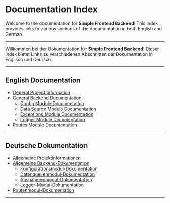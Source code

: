 # Documentation Index

Welcome to the documentation for **Simple Frontend Backend**! This index provides links to various sections of the documentation in both English and German.

---
Willkommen bei der Dokumentation für **Simple Frontend Backend**! Dieser Index bietet Links zu verschiedenen Abschnitten der Dokumentation in Englisch und Deutsch.

---

## English Documentation

- [General Project Information](./en/frontend/frontend.md)
- [General Backend Documentation](./en/backend/app.md)
    - [Config Module Documentation](./en/backend/config.md)
    - [Data Source Module Documentation](./en/backend/data_source.md)
    - [Exceptions Module Documentation](./en/backend/exceptions.md)
    - [Logger Module Documentation](./en/backend/logger.md)
- [Routes Module Documentation](./en/backend/routes.md)

---

## Deutsche Dokumentation

- [Allgemeine Projektinformationen](./de/frontend/frontend.md)
- [Allgemeine Backend-Dokumentation](./de/backend/app.md)
    - [Konfigurationsmodul-Dokumentation](./de/backend/config.md)
    - [Datenquellenmodul-Dokumentation](./de/backend/data_source.md)
    - [Ausnahmenmodul-Dokumentation](./de/backend/exceptions.md)
    - [Logger-Modul-Dokumentation](./de/backend/logger.md)
- [Routenmodul-Dokumentation](./de/backend/routes.md)

---
